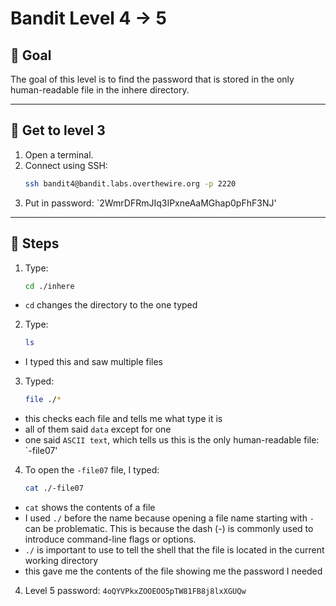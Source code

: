 # Bandit Level 4 → 5

## 🔹 Goal
The goal of this level is to find the password that is stored in the only human-readable file in the inhere directory.

---

## 🔹 Get to level 3
1. Open a terminal.  
2. Connect using SSH:  
   ```bash
   ssh bandit4@bandit.labs.overthewire.org -p 2220
3. Put in password:
   `2WmrDFRmJIq3IPxneAaMGhap0pFhF3NJ'
---

## 🔹 Steps
1. Type:
   ```bash
   cd ./inhere
  * `cd` changes the directory to the one typed
2. Type:
   ```bash
   ls
* I typed this and saw multiple files

3. Typed:
   ```bash
   file ./*
* this checks each file and tells me what type it is
* all of them said `data` except for one
* one said `ASCII text`, which tells us this is the only human-readable file: `-file07'

4. To open the `-file07` file, I typed:
    ```bash
    cat ./-file07
  * `cat` shows the contents of a file
  * I used `./` before the name because opening a file name starting with `-` can be problematic. This is because the dash (-) is commonly used to introduce command-line flags or options.
  * `./` is important to use to tell the shell that the file is located in the current working directory
  * this gave me the contents of the file showing me the password I needed
4. Level 5 password:
`4oQYVPkxZOOEOO5pTW81FB8j8lxXGUQw`
